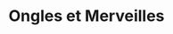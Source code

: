 ---
title: "Ongles et Merveilles"
url: /saint-germain-en-laye/ongles-et-merveilles/
shop: beauté
---